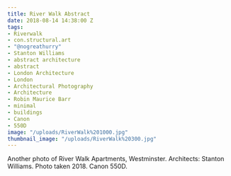 ```yaml
---
title: River Walk Abstract
date: 2018-08-14 14:38:00 Z
tags:
- Riverwalk
- con.structural.art
- "@nogreathurry"
- Stanton Williams
- abstract architecture
- abstract
- London Architecture
- London
- Architectural Photography
- Architecture
- Robin Maurice Barr
- minimal
- buildings
- Canon
- 550D
image: "/uploads/RiverWalk%201000.jpg"
thumbnail_image: "/uploads/RiverWalk%20300.jpg"
---
```


Another photo of River Walk Apartments, Westminster.  Architects: Stanton Williams. Photo taken 2018. Canon 550D.
